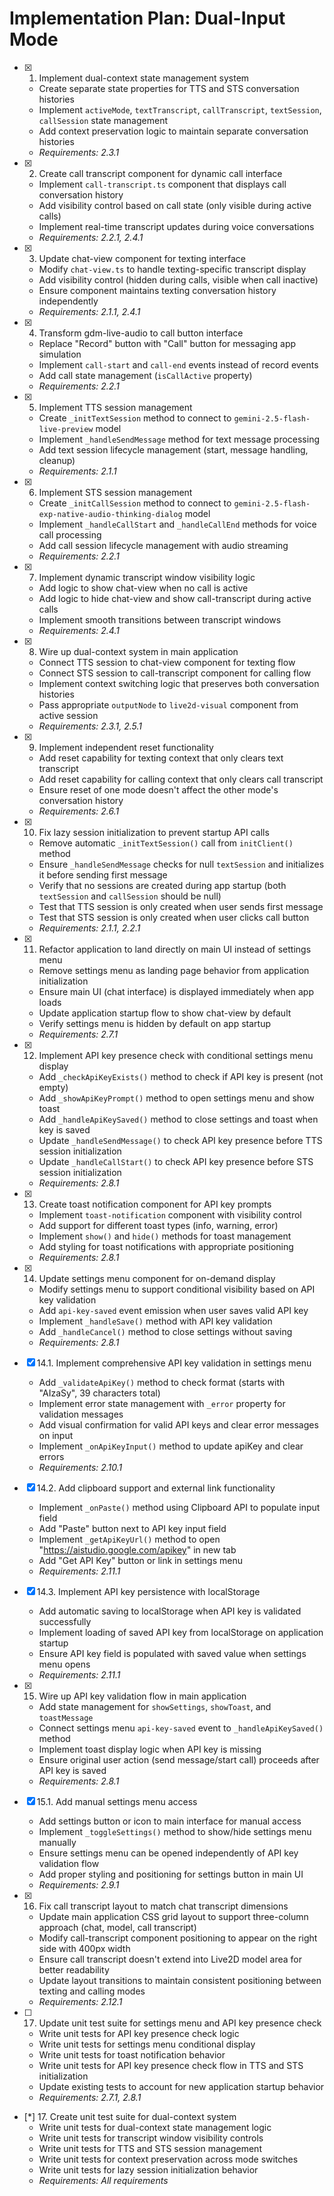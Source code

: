 # Implementation Plan: Dual-Input Mode

- [x] 1. Implement dual-context state management system
  - Create separate state properties for TTS and STS conversation histories
  - Implement `activeMode`, `textTranscript`, `callTranscript`, `textSession`, `callSession` state management
  - Add context preservation logic to maintain separate conversation histories
  - _Requirements: 2.3.1_

- [x] 2. Create call transcript component for dynamic call interface
  - Implement `call-transcript.ts` component that displays call conversation history
  - Add visibility control based on call state (only visible during active calls)
  - Implement real-time transcript updates during voice conversations
  - _Requirements: 2.2.1, 2.4.1_

- [x] 3. Update chat-view component for texting interface
  - Modify `chat-view.ts` to handle texting-specific transcript display
  - Add visibility control (hidden during calls, visible when call inactive)
  - Ensure component maintains texting conversation history independently
  - _Requirements: 2.1.1, 2.4.1_

- [x] 4. Transform gdm-live-audio to call button interface
  - Replace "Record" button with "Call" button for messaging app simulation
  - Implement `call-start` and `call-end` events instead of record events
  - Add call state management (`isCallActive` property)
  - _Requirements: 2.2.1_

- [x] 5. Implement TTS session management
  - Create `_initTextSession` method to connect to `gemini-2.5-flash-live-preview` model
  - Implement `_handleSendMessage` method for text message processing
  - Add text session lifecycle management (start, message handling, cleanup)
  - _Requirements: 2.1.1_

- [x] 6. Implement STS session management
  - Create `_initCallSession` method to connect to `gemini-2.5-flash-exp-native-audio-thinking-dialog` model
  - Implement `_handleCallStart` and `_handleCallEnd` methods for voice call processing
  - Add call session lifecycle management with audio streaming
  - _Requirements: 2.2.1_

- [x] 7. Implement dynamic transcript window visibility logic
  - Add logic to show chat-view when no call is active
  - Add logic to hide chat-view and show call-transcript during active calls
  - Implement smooth transitions between transcript windows
  - _Requirements: 2.4.1_

- [x] 8. Wire up dual-context system in main application
  - Connect TTS session to chat-view component for texting flow
  - Connect STS session to call-transcript component for calling flow
  - Implement context switching logic that preserves both conversation histories
  - Pass appropriate `outputNode` to `live2d-visual` component from active session
  - _Requirements: 2.3.1, 2.5.1_

- [x] 9. Implement independent reset functionality
  - Add reset capability for texting context that only clears text transcript
  - Add reset capability for calling context that only clears call transcript
  - Ensure reset of one mode doesn't affect the other mode's conversation history
  - _Requirements: 2.6.1_

- [x] 10. Fix lazy session initialization to prevent startup API calls
  - Remove automatic `_initTextSession()` call from `initClient()` method
  - Ensure `_handleSendMessage` checks for null `textSession` and initializes it before sending first message
  - Verify that no sessions are created during app startup (both `textSession` and `callSession` should be null)
  - Test that TTS session is only created when user sends first message
  - Test that STS session is only created when user clicks call button
  - _Requirements: 2.1.1, 2.2.1_

- [x] 11. Refactor application to land directly on main UI instead of settings menu
  - Remove settings menu as landing page behavior from application initialization
  - Ensure main UI (chat interface) is displayed immediately when app loads
  - Update application startup flow to show chat-view by default
  - Verify settings menu is hidden by default on app startup
  - _Requirements: 2.7.1_

- [x] 12. Implement API key presence check with conditional settings menu display
  - Add `_checkApiKeyExists()` method to check if API key is present (not empty)
  - Add `_showApiKeyPrompt()` method to open settings menu and show toast
  - Add `_handleApiKeySaved()` method to close settings and toast when key is saved
  - Update `_handleSendMessage()` to check API key presence before TTS session initialization
  - Update `_handleCallStart()` to check API key presence before STS session initialization
  - _Requirements: 2.8.1_

- [x] 13. Create toast notification component for API key prompts
  - Implement `toast-notification` component with visibility control
  - Add support for different toast types (info, warning, error)
  - Implement `show()` and `hide()` methods for toast management
  - Add styling for toast notifications with appropriate positioning
  - _Requirements: 2.8.1_

- [x] 14. Update settings menu component for on-demand display
  - Modify settings menu to support conditional visibility based on API key validation
  - Add `api-key-saved` event emission when user saves valid API key
  - Implement `_handleSave()` method with API key validation
  - Add `_handleCancel()` method to close settings without saving
  - _Requirements: 2.8.1_

- [x] 14.1. Implement comprehensive API key validation in settings menu
  - Add `_validateApiKey()` method to check format (starts with "AIzaSy", 39 characters total)
  - Implement error state management with `_error` property for validation messages
  - Add visual confirmation for valid API keys and clear error messages on input
  - Implement `_onApiKeyInput()` method to update apiKey and clear errors
  - _Requirements: 2.10.1_

- [x] 14.2. Add clipboard support and external link functionality
  - Implement `_onPaste()` method using Clipboard API to populate input field
  - Add "Paste" button next to API key input field
  - Implement `_getApiKeyUrl()` method to open "https://aistudio.google.com/apikey" in new tab
  - Add "Get API Key" button or link in settings menu
  - _Requirements: 2.11.1_

- [x] 14.3. Implement API key persistence with localStorage
  - Add automatic saving to localStorage when API key is validated successfully
  - Implement loading of saved API key from localStorage on application startup
  - Ensure API key field is populated with saved value when settings menu opens
  - _Requirements: 2.11.1_

- [x] 15. Wire up API key validation flow in main application
  - Add state management for `showSettings`, `showToast`, and `toastMessage`
  - Connect settings menu `api-key-saved` event to `_handleApiKeySaved()` method
  - Implement toast display logic when API key is missing
  - Ensure original user action (send message/start call) proceeds after API key is saved
  - _Requirements: 2.8.1_

- [x] 15.1. Add manual settings menu access
  - Add settings button or icon to main interface for manual access
  - Implement `_toggleSettings()` method to show/hide settings menu manually
  - Ensure settings menu can be opened independently of API key validation flow
  - Add proper styling and positioning for settings button in main UI
  - _Requirements: 2.9.1_

- [x] 16. Fix call transcript layout to match chat transcript dimensions
  - Update main application CSS grid layout to support three-column approach (chat, model, call transcript)
  - Modify call-transcript component positioning to appear on the right side with 400px width
  - Ensure call transcript doesn't extend into Live2D model area for better readability
  - Update layout transitions to maintain consistent positioning between texting and calling modes
  - _Requirements: 2.12.1_

- [ ] 17. Update unit test suite for settings menu and API key presence check
  - Write unit tests for API key presence check logic
  - Write unit tests for settings menu conditional display
  - Write unit tests for toast notification behavior
  - Write unit tests for API key presence check flow in TTS and STS initialization
  - Update existing tests to account for new application startup behavior
  - _Requirements: 2.7.1, 2.8.1_

- [*] 17. Create unit test suite for dual-context system
  - Write unit tests for dual-context state management logic
  - Write unit tests for transcript window visibility controls
  - Write unit tests for TTS and STS session management
  - Write unit tests for context preservation across mode switches
  - Write unit tests for lazy session initialization behavior
  - _Requirements: All requirements_